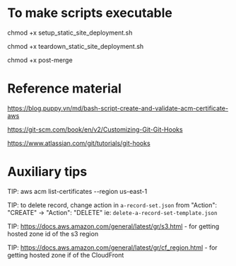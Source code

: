 # To make scripts executable

chmod +x setup_static_site_deployment.sh

chmod +x teardown_static_site_deployment.sh

chmod +x post-merge


# Reference material

https://blog.puppy.vn/md/bash-script-create-and-validate-acm-certificate-aws

https://git-scm.com/book/en/v2/Customizing-Git-Git-Hooks

https://www.atlassian.com/git/tutorials/git-hooks

# Auxiliary tips

TIP: aws acm list-certificates --region us-east-1

TIP: to delete record, change action in `a-record-set.json` from "Action": "CREATE" -> "Action": "DELETE" ie: `delete-a-record-set-template.json`

TIP: https://docs.aws.amazon.com/general/latest/gr/s3.html - for getting hosted zone id of the s3 region

TIP: https://docs.aws.amazon.com/general/latest/gr/cf_region.html - for getting hosted zone if of the CloudFront